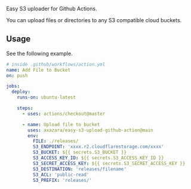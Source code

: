 
Easy S3 uploader for Github Actions.

You can upload files or directories to any S3 compatible cloud buckets.

## Usage

See the following example.

```YAML
# inside .github/workflows/action.yml
name: Add File to Bucket
on: push

jobs:
  deploy:
    runs-on: ubuntu-latest

    steps:
      - uses: actions/checkout@master

      - name: Upload file to bucket
        uses: axazara/easy-s3-upload-github-action@main
        env:
          FILE: ./releases/
          S3_ENDPOINT: 'xxxx.r2.cloudflarestorage.com/xxxx'
          S3_BUCKET: ${{ secrets.S3_BUCKET }}
          S3_ACCESS_KEY_ID: ${{ secrets.S3_ACCESS_KEY_ID }}
          S3_SECRET_ACCESS_KEY: ${{ secrets.S3_SECRET_ACCESS_KEY }}
          S3_DESTINATION: 'releases/filename'
          S3_ACL: 'public-read'
          S3_PREFIX: 'releases/'
```
